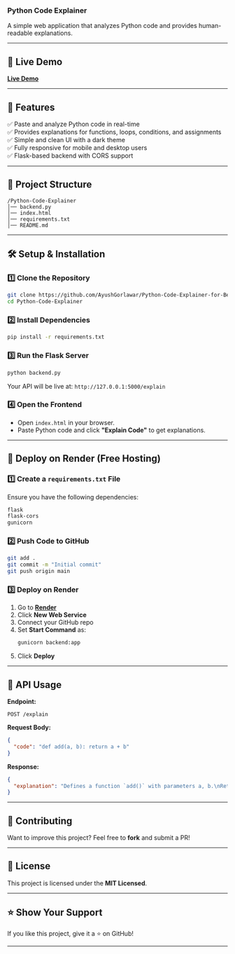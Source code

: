 
### **Python Code Explainer**  
A simple web application that analyzes Python code and provides human-readable explanations.  

---

## 🚀 **Live Demo**  
**[Live Demo](https://python-code-explainer-for-beginners.onrender.com)**  

---

## 📌 **Features**  
✅ Paste and analyze Python code in real-time  
✅ Provides explanations for functions, loops, conditions, and assignments  
✅ Simple and clean UI with a dark theme  
✅ Fully responsive for mobile and desktop users  
✅ Flask-based backend with CORS support  

---

## 📂 **Project Structure**  

```
/Python-Code-Explainer
│── backend.py            
│── index.html           
│── requirements.txt     
│── README.md          
```

---

## 🛠 **Setup & Installation**  

### **1️⃣ Clone the Repository**  
```sh
git clone https://github.com/AyushGorlawar/Python-Code-Explainer-for-Beginners/
cd Python-Code-Explainer
```

### **2️⃣ Install Dependencies**  
```sh
pip install -r requirements.txt
```

### **3️⃣ Run the Flask Server**  
```sh
python backend.py
```
Your API will be live at: `http://127.0.0.1:5000/explain`

### **4️⃣ Open the Frontend**  
- Open `index.html` in your browser.  
- Paste Python code and click **"Explain Code"** to get explanations.  

---

## 🚀 **Deploy on Render (Free Hosting)**  

### **1️⃣ Create a `requirements.txt` File**
Ensure you have the following dependencies:
```txt
flask
flask-cors
gunicorn
```

### **2️⃣ Push Code to GitHub**
```sh
git add .
git commit -m "Initial commit"
git push origin main
```

### **3️⃣ Deploy on Render**
1. Go to **[Render](https://render.com/)**
2. Click **New Web Service**
3. Connect your GitHub repo
4. Set **Start Command** as:  
   ```sh
   gunicorn backend:app
   ```
5. Click **Deploy**

---

## 🤖 **API Usage**  

**Endpoint:**  
```http
POST /explain
```
**Request Body:**  
```json
{
  "code": "def add(a, b): return a + b"
}
```
**Response:**  
```json
{
  "explanation": "Defines a function `add()` with parameters a, b.\nReturns a value from the function."
}
```

---

## 🤝 **Contributing**  
Want to improve this project? Feel free to **fork** and submit a PR!  

---

## 📜 **License**  
This project is licensed under the **MIT Licensed**.  

---

## ⭐ **Show Your Support**  
If you like this project, give it a ⭐ on GitHub!  

---

